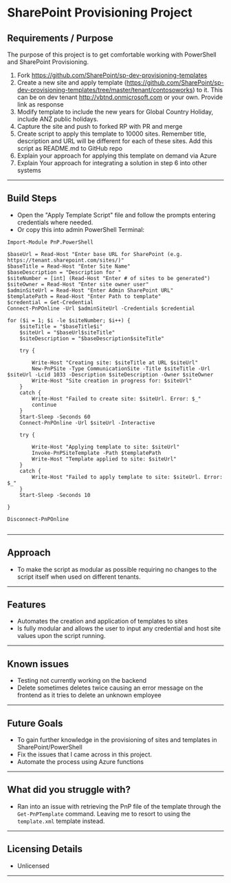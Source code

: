 # SharePoint Provisioning Project

## Requirements / Purpose

The purpose of this project is to get comfortable working with PowerShell and SharePoint Provisioning.

1. Fork https://github.com/SharePoint/sp-dev-provisioning-templates
2. Create a new site and apply template (https://github.com/SharePoint/sp-dev-provisioning-templates/tree/master/tenant/contosoworks) to it. This can be on dev tenant http://vbtnd.onmicrosoft.com or your own. Provide link as response
3. Modify template to include the new years for Global Country Holiday, include ANZ public holidays.
4. Capture the site and push to forked RP with PR and merge
5. Create script to apply this template to 10000 sites. Remember title, description and URL will be different for each of these sites. Add this script as README.md to GitHub repo
6. Explain your approach for applying this template on demand via Azure
7. Explain Your approach for integrating a solution in step 6 into other systems

---

## Build Steps

- Open the "Apply Template Script" file and follow the prompts entering credentials where needed.
- Or copy this into admin PowerShell Terminal:

```
Import-Module PnP.PowerShell

$baseUrl = Read-Host "Enter base URL for SharePoint (e.g. https://tenant.sharepoint.com/sites/)"
$baseTitle = Read-Host "Enter Site Name"
$baseDescription = "Description for "
$siteNumber = [int] (Read-Host "Enter # of sites to be generated")
$siteOwner = Read-Host "Enter site owner user"
$adminSiteUrl = Read-Host "Enter Admin SharePoint URL"
$templatePath = Read-Host "Enter Path to template"
$credential = Get-Credential
Connect-PnPOnline -Url $adminSiteUrl -Credentials $credential

for ($i = 1; $i -le $siteNumber; $i++) {
    $siteTitle = "$baseTitle$i"
    $siteUrl = "$baseUrl$siteTitle"
    $siteDescription = "$baseDescription$siteTitle"

    try {

        Write-Host "Creating site: $siteTitle at URL $siteUrl"
        New-PnPSite -Type CommunicationSite -Title $siteTitle -Url $siteUrl -Lcid 1033 -Description $siteDescription -Owner $siteOwner
        Write-Host "Site creation in progress for: $siteUrl"
    }
    catch {
        Write-Host "Failed to create site: $siteUrl. Error: $_"
        continue
    }
    Start-Sleep -Seconds 60
    Connect-PnPOnline -Url $siteUrl -Interactive

    try {

        Write-Host "Applying template to site: $siteUrl"
        Invoke-PnPSiteTemplate -Path $templatePath
        Write-Host "Template applied to site: $siteUrl"
    }
    catch {
        Write-Host "Failed to apply template to site: $siteUrl. Error: $_"
    }
    Start-Sleep -Seconds 10

}

Disconnect-PnPOnline


```

---

## Approach

- To make the script as modular as possible requiring no changes to the script itself when used on different tenants.

---

## Features

- Automates the creation and application of templates to sites
- Is fully modular and allows the user to input any credential and host site values upon the script running.

---

## Known issues

- Testing not currently working on the backend
- Delete sometimes deletes twice causing an error message on the frontend as it tries to delete an unknown employee

---

## Future Goals

- To gain further knowledge in the provisioning of sites and templates in SharePoint/PowerShell
- Fix the issues that I came across in this project.
- Automate the process using Azure functions

---

## What did you struggle with?

- Ran into an issue with retrieving the PnP file of the template through the `Get-PnPTemplate` command. Leaving me to resort to using the `template.xml` template instead.

---

## Licensing Details

- Unlicensed

---
